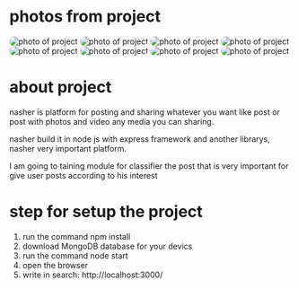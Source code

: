 # photos from project
<img src="./uploads/posts/1739733976796-Screenshot_20250216_221753_Chrome.jpg" alt="photo of project" style="border-radius: 15px;"/>
<img src="./uploads/posts/1739733974552-Screenshot_20250216_221800_Chrome.jpg" alt="photo of project" style="border-radius: 15px;"/>
<img src="./uploads/posts/1739733953392-Screenshot_20250216_221819_Chrome.jpg" alt="photo of project" style="border-radius: 15px;"/>
<img src="./uploads/posts/1739733950741-Screenshot_20250216_221850_Chrome.jpg" alt="photo of project" style="border-radius: 15px;"/>
<img src="./uploads/posts/1739733949869-Screenshot_20250216_221900_Chrome.jpg" alt="photo of project" style="border-radius: 15px;"/>
<img src="./uploads/posts/1739733947773-Screenshot_20250216_221909_Chrome.jpg" alt="photo of project" style="border-radius: 15px;"/>
<img src="./uploads/posts/1739733946782-Screenshot_20250216_221918_Chrome.jpg" alt="photo of project" style="border-radius: 15px;"/>
<img src="./uploads/posts/1739733938060-Screenshot_20250216_221927_Chrome.jpg" alt="photo of project" style="border-radius: 15px;"/>

# about project
nasher is platform for posting and sharing whatever you want like post or post with photos and video any media you can sharing.

nasher build it in node js with express framework and another librarys, nasher very important platform.

I am going to taining module for classifier the post that is very important for give user posts according to his interest

# step for setup the project
1. run the command npm install
2. download MongoDB database for your devics
3. run the command node start
4. open the browser
5. write in search: http://localhost:3000/
